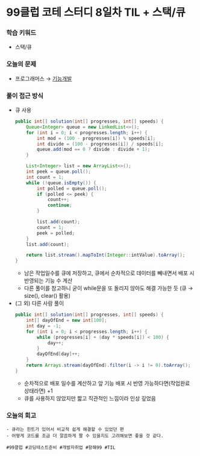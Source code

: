 # 99클럽 코테 스터디 8일차 TIL + 스택/큐

### 학습 키워드
- 스택/큐

### 오늘의 문제
- 프로그래머스 → [기능개발](https://school.programmers.co.kr/learn/courses/30/lessons/42586)

### 풀이 접근 방식
- 큐 사용
  ```java
  public int[] solution(int[] progresses, int[] speeds) {
      Queue<Integer> queue = new LinkedList<>();
      for (int i = 0; i < progresses.length; i++) {
          int mod = (100 - progresses[i]) % speeds[i];
          int divide = (100 - progresses[i]) / speeds[i];
          queue.add(mod == 0 ? divide : divide + 1);
      }

      List<Integer> list = new ArrayList<>();
      int peek = queue.poll();
      int count = 1;
      while (!queue.isEmpty()) {
          int polled = queue.poll();
          if (polled <= peek) {
              count++;
              continue;
          }

          list.add(count);
          count = 1;
          peek = polled;
      }
      list.add(count);

      return list.stream().mapToInt(Integer::intValue).toArray();
  }
  ```
  - 남은 작업일수를 큐에 저장하고, 큐에서 순차적으로 데이터를 빼내면서 배포 시 반영되는 기능 수 계산
  - 다른 풀이를 참고하니 굳이 while문을 또 돌리지 않아도 해결 가능한 듯 (큐 → size(), clear() 활용)
- (그 외) 다른 사람 풀이
  ```java
  public int[] solution(int[] progresses, int[] speeds) {
      int[] dayOfEnd = new int[100];
      int day = -1;
      for (int i = 0; i < progresses.length; i++) {
          while (progresses[i] + (day * speeds[i]) < 100) {
              day++;
          }
          dayOfEnd[day]++;
      }
      return Arrays.stream(dayOfEnd).filter(i -> i != 0).toArray();
  }
  ```
  - 순차적으로 배포 일수를 계산하고 앞 기능 배포 시 반영 가능하다면(작업완료 상태라면) +1
  - 큐를 사용하지 않았지만 짧고 직관적인 느낌이라 인상 깊었음

### 오늘의 회고
    - 큐라는 힌트가 있어서 비교적 쉽게 해결할 수 있었던 편
    - 어떻게 코드를 조금 더 깔끔하게 짤 수 있을지도 고려해보면 좋을 것 같다.

``#99클럽 #코딩테스트준비 #개발자취업 #항해99 #TIL``